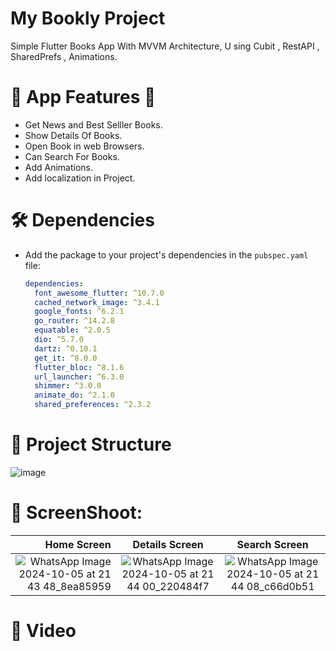 # My Bookly Project

Simple Flutter Books App With MVVM Architecture, U sing Cubit , RestAPI , SharedPrefs , Animations.

# 🌟 App Features 🌟

 - Get News and Best Selller Books.
 - Show Details Of Books.
 - Open Book in web Browsers.
 - Can Search For Books.
 - Add Animations.
 - Add localization in Project.

# 🛠 Dependencies


- Add the package to your project's dependencies in the `pubspec.yaml` file:

   ```yaml
   dependencies:
     font_awesome_flutter: ^10.7.0
     cached_network_image: ^3.4.1
     google_fonts: ^6.2.1
     go_router: ^14.2.8
     equatable: ^2.0.5
     dio: ^5.7.0
     dartz: ^0.10.1
     get_it: ^8.0.0
     flutter_bloc: ^8.1.6
     url_launcher: ^6.3.0
     shimmer: ^3.0.0
     animate_do: ^2.1.0
     shared_preferences: ^2.3.2
    ```


   
# 📁 Project Structure

![image](https://github.com/user-attachments/assets/101f25cc-8697-4822-892c-55ada06756ac)


# 📱 ScreenShoot:

|Home Screen           |Details Screen            |   Search Screen          
------------------------:|:-------------------------:|:-------------------------:
![WhatsApp Image 2024-10-05 at 21 43 48_8ea85959](https://github.com/user-attachments/assets/2aeae73e-d520-4c87-9945-a1011c9f0202)|![WhatsApp Image 2024-10-05 at 21 44 00_220484f7](https://github.com/user-attachments/assets/bf278170-c64a-4e55-88e1-f605651f85ea)|![WhatsApp Image 2024-10-05 at 21 44 08_c66d0b51](https://github.com/user-attachments/assets/d1ad3629-f98a-4866-b7b7-edf7363f6ab1)


# 🎥 Video
